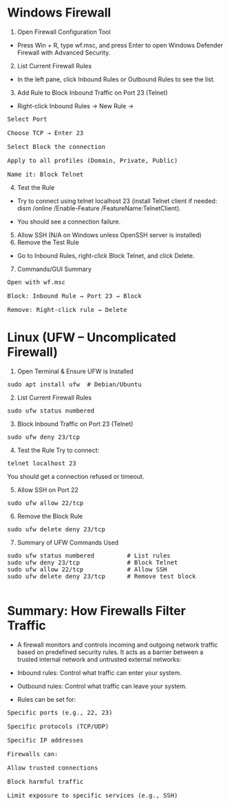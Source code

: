 # Windows Firewall
1. Open Firewall Configuration Tool
- Press Win + R, type wf.msc, and press Enter to open Windows Defender Firewall with Advanced Security.

2. List Current Firewall Rules
- In the left pane, click Inbound Rules or Outbound Rules to see the list.

3. Add Rule to Block Inbound Traffic on Port 23 (Telnet)
- Right-click Inbound Rules → New Rule →

<pre>
Select Port

Choose TCP → Enter 23

Select Block the connection

Apply to all profiles (Domain, Private, Public)

Name it: Block Telnet
</pre>

4. Test the Rule
- Try to connect using telnet localhost 23 (install Telnet client if needed: dism /online /Enable-Feature /FeatureName:TelnetClient).

- You should see a connection failure.

5. Allow SSH (N/A on Windows unless OpenSSH server is installed)
6. Remove the Test Rule
- Go to Inbound Rules, right-click Block Telnet, and click Delete.

7. Commands/GUI Summary
<pre>
Open with wf.msc

Block: Inbound Rule → Port 23 → Block

Remove: Right-click rule → Delete
</pre>
# Linux (UFW – Uncomplicated Firewall)
1. Open Terminal & Ensure UFW is Installed
<pre>sudo apt install ufw  # Debian/Ubuntu</pre>
2. List Current Firewall Rules

<pre>sudo ufw status numbered</pre>
3. Block Inbound Traffic on Port 23 (Telnet)

<pre>sudo ufw deny 23/tcp</pre>
4. Test the Rule
Try to connect:

<pre>telnet localhost 23</pre>
You should get a connection refused or timeout.

5. Allow SSH on Port 22
<pre>
sudo ufw allow 22/tcp</pre>
6. Remove the Block Rule
<pre>
sudo ufw delete deny 23/tcp</pre>
7. Summary of UFW Commands Used
<pre>
sudo ufw status numbered         # List rules
sudo ufw deny 23/tcp             # Block Telnet
sudo ufw allow 22/tcp            # Allow SSH
sudo ufw delete deny 23/tcp      # Remove test block
  </pre>
# Summary: How Firewalls Filter Traffic
- A firewall monitors and controls incoming and outgoing network traffic based on predefined security rules. It acts as a barrier between a trusted internal network and untrusted external networks:

- Inbound rules: Control what traffic can enter your system.

- Outbound rules: Control what traffic can leave your system.

- Rules can be set for:

<pre>Specific ports (e.g., 22, 23)

Specific protocols (TCP/UDP)

Specific IP addresses

Firewalls can:

Allow trusted connections

Block harmful traffic

Limit exposure to specific services (e.g., SSH)
  </pre>
